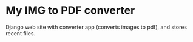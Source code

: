 <h1>My IMG to PDF converter</h1>

Django web site with converter app (converts images to pdf), and stores recent files.
